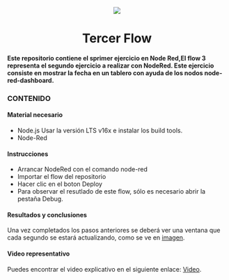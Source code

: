 <p align="center"><img src="https://i.imgur.com/A6bWGFl.gif"/></p>

<h1 align="center">Tercer Flow </h1>

<h4> Este repositorio contiene el sprimer ejercicio en Node Red,El flow 3 representa el segundo ejercicio a realizar con NodeRed. Este ejercicio consiste en mostrar la fecha en un tablero con ayuda de los nodos node-red-dashboard. </h4> 


### CONTENIDO
#### Material necesario
- Node.js Usar la versión LTS v16x e instalar los build tools.
- Node-Red

#### Instrucciones
- Arrancar NodeRed con el comando node-red
- Importar el flow del repositorio
- Hacer clic en el boton Deploy
- Para observar el resutlado de este flow, sólo es necesario abrir la pestaña Debug.

#### Resultados y conclusiones 

Una vez completados los pasos anteriores se deberá ver una ventana que cada segundo se estará actualizando, como se ve en <a href="https://github.com/AlexF-F/Flow2/blob/main/Imagen/Flow2.jpeg">imagen</a>.

#### Video representativo
Puedes encontrar el video explicativo en el siguiente enlace: <a href="https://drive.google.com/file/d/14xp8H0TVVLbROHS-60NdUHOQxtIB-RRQ/view?usp=sharing">Video</a>.
